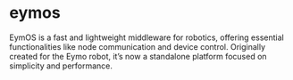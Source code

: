 # eymos
EymOS is a fast and lightweight middleware for robotics, offering essential functionalities like node communication and device control. Originally created for the Eymo robot, it’s now a standalone platform focused on simplicity and performance.
